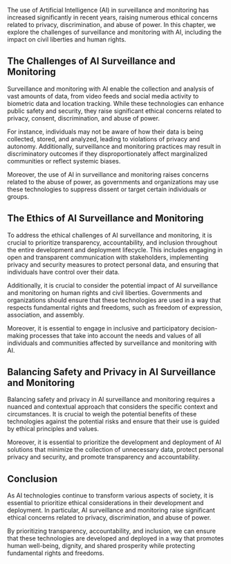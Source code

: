 

The use of Artificial Intelligence (AI) in surveillance and monitoring has increased significantly in recent years, raising numerous ethical concerns related to privacy, discrimination, and abuse of power. In this chapter, we explore the challenges of surveillance and monitoring with AI, including the impact on civil liberties and human rights.

The Challenges of AI Surveillance and Monitoring
------------------------------------------------

Surveillance and monitoring with AI enable the collection and analysis of vast amounts of data, from video feeds and social media activity to biometric data and location tracking. While these technologies can enhance public safety and security, they raise significant ethical concerns related to privacy, consent, discrimination, and abuse of power.

For instance, individuals may not be aware of how their data is being collected, stored, and analyzed, leading to violations of privacy and autonomy. Additionally, surveillance and monitoring practices may result in discriminatory outcomes if they disproportionately affect marginalized communities or reflect systemic biases.

Moreover, the use of AI in surveillance and monitoring raises concerns related to the abuse of power, as governments and organizations may use these technologies to suppress dissent or target certain individuals or groups.

The Ethics of AI Surveillance and Monitoring
--------------------------------------------

To address the ethical challenges of AI surveillance and monitoring, it is crucial to prioritize transparency, accountability, and inclusion throughout the entire development and deployment lifecycle. This includes engaging in open and transparent communication with stakeholders, implementing privacy and security measures to protect personal data, and ensuring that individuals have control over their data.

Additionally, it is crucial to consider the potential impact of AI surveillance and monitoring on human rights and civil liberties. Governments and organizations should ensure that these technologies are used in a way that respects fundamental rights and freedoms, such as freedom of expression, association, and assembly.

Moreover, it is essential to engage in inclusive and participatory decision-making processes that take into account the needs and values of all individuals and communities affected by surveillance and monitoring with AI.

Balancing Safety and Privacy in AI Surveillance and Monitoring
--------------------------------------------------------------

Balancing safety and privacy in AI surveillance and monitoring requires a nuanced and contextual approach that considers the specific context and circumstances. It is crucial to weigh the potential benefits of these technologies against the potential risks and ensure that their use is guided by ethical principles and values.

Moreover, it is essential to prioritize the development and deployment of AI solutions that minimize the collection of unnecessary data, protect personal privacy and security, and promote transparency and accountability.

Conclusion
----------

As AI technologies continue to transform various aspects of society, it is essential to prioritize ethical considerations in their development and deployment. In particular, AI surveillance and monitoring raise significant ethical concerns related to privacy, discrimination, and abuse of power.

By prioritizing transparency, accountability, and inclusion, we can ensure that these technologies are developed and deployed in a way that promotes human well-being, dignity, and shared prosperity while protecting fundamental rights and freedoms.
